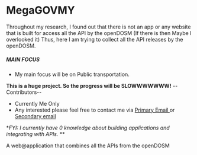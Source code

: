 # MegaGOVMY
Throughout my research, I found out that there is not an app or any website that is built for access all the API by the openDOSM (If there is then Maybe I overlooked it)
Thus, here I am trying to collect all the API releases by the openDOSM. 
##### MAIN FOCUS ###### 
- My main focus will be on Public transportation.


**This is a huge project. So the progress will be SLOWWWWWWW!** 
--Contributors-- 
 -  Currently Me Only
 -  Any interested please feel free to contact me via <a href="mailto:jialecjl2016@outlook.com"> Primary Email </a> or <a href="mailto:jialecjl2016@outlook.com"> Secondary email </a>

 
 **FYI: I currently have 0 knowledge about building applications and integrating with APIs.* 
 **

A web@application that combines all the APIs from the openDOSM

